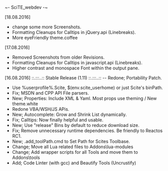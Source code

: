 ~- SciTE_webdev -~

[18.08.2016]
- change some more Screenshots.
- Formatting Cleanups for Calltips in jQuery.api (Linebreaks).
- More eyeFriendly theme.coffee

[17.08.2016]
- Removed Screenshots from older Revisions.
- Formatting Cleanups for Calltips in javascript.api (Linebreaks).
- Higher contrast and monospace Font within the output pane. 

[16.08.2016]	::.:::..:: Stable Release (1.11) ::.:::..::
-- Redone; Portability Patch.
- Use %userprofile%\.Scite, $(env.scite_userhome) or just Scite's binPath.    
- Fix; MSDN and CPP API File parsers.
- New; Properties: Include XML & Yaml. Most props use theming / New theme.white
- Redone VBA/WSH/JS APis.
- New; Autocomplete: Grow and Shrink List dynamically.
- Fix; Calltips: Now finally helpful and usable.
- New; Use "release" Bins by default to reduce download size.
- Fix; Remove unnecessary runtime dependencies. Be friendly to Reactos RC1.
- New; .add_toolPath.cmd to Set Path for Scites Toolbase.
- Change; Move all Lua related files to Addons\lua-modules
- Change; Add wrapper scripts for all Tools and move them to Addons\tools
- Add; Code Linter (with gcc) and Beautify Tools (Uncrustify)
